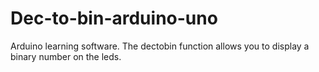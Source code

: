 # Dec-to-bin-arduino-uno
Arduino learning software. The dectobin function allows you to display a binary number on the leds.
